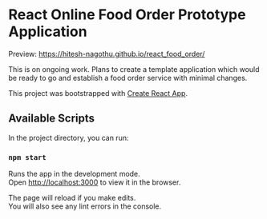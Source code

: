 # React Online Food Order Prototype Application

Preview: https://hitesh-nagothu.github.io/react_food_order/

This is on ongoing work. Plans to create a template application which would be ready to go and establish a food order service with minimal changes.


This project was bootstrapped with [Create React App](https://github.com/facebook/create-react-app).

## Available Scripts

In the project directory, you can run:

### `npm start`

Runs the app in the development mode.\
Open [http://localhost:3000](http://localhost:3000) to view it in the browser.

The page will reload if you make edits.\
You will also see any lint errors in the console.

